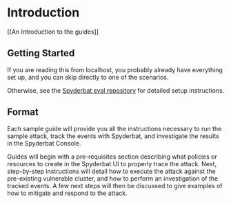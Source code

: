 # Introduction

[[An Introduction to the guides]]

## Getting Started

If you are reading this from localhost, you probably already have everything set up, and you can skip directly to one of the scenarios.

Otherwise, see the [Spyderbat eval repository](https://github.com/spyderbat/eval) for detailed setup instructions.

## Format

Each sample guide will provide you all the instructions necessary to run the sample attack, track the events with Spyderbat, and investigate the results in the Spyderbat Console.

Guides will begin with a pre-requisites section describing what policies or resources to create in the Spyderbat UI to properly trace the attack. Next, step-by-step instructions will detail how to execute the attack against the pre-existing vulnerable cluster, and how to perform an investigation of the tracked events. A few next steps will then be discussed to give examples of how to mitigate and respond to the attack.

